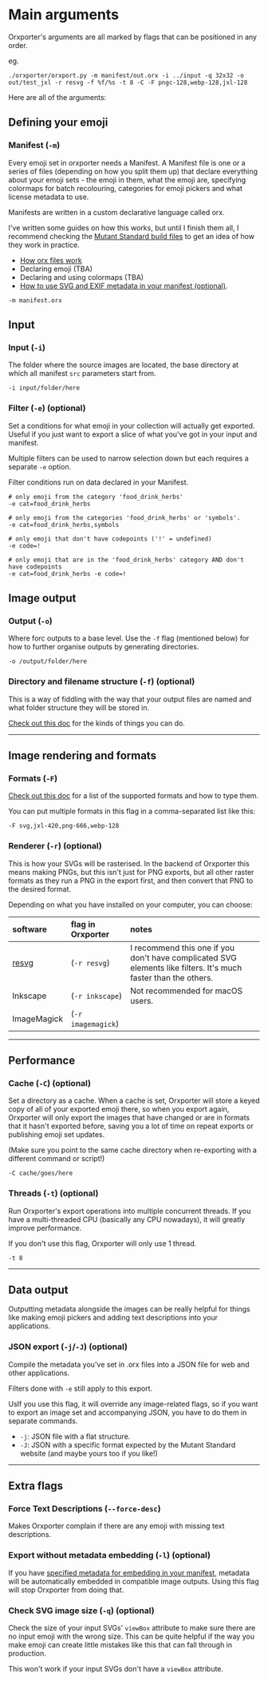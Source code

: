 
# Main arguments

Orxporter's arguments are all marked by flags that can be positioned in any order.

eg.

```
./orxporter/orxport.py -m manifest/out.orx -i ../input -q 32x32 -o out/test_jxl -r resvg -f %f/%s -t 8 -C -F pngc-128,webp-128,jxl-128

```

Here are all of the arguments:


## Defining your emoji

### Manifest (`-m`)

Every emoji set in orxporter needs a Manifest. A Manifest file is one or a series of files (depending on how you split them up) that declare everything about your emoji sets - the emoji in them, what the emoji are, specifying colormaps for batch recolouring, categories for emoji pickers and what license metadata to use.

Manifests are written in a custom declarative language called orx.

I've written some guides on how this works, but until I finish them all, I recommend checking the [Mutant Standard build files](https://github.com/mutantstandard/build) to get an idea of how they work in practice.

- [How orx files work](../kiilas/manifest.md)
- Declaring emoji (TBA)
- Declaring and using colormaps (TBA)
- [How to use SVG and EXIF metadata in your manifest (optional)](metadata.md).


```
-m manifest.orx
```



## Input

### Input (`-i`)

The folder where the source images are located, the base directory at which all manifest `src` parameters start from.

```
-i input/folder/here
```

### Filter (`-e`) (optional)

Set a conditions for what emoji in your collection will actually get exported. Useful if you just want to export a slice of what you've got in your input and manifest.

Multiple filters can be used to narrow selection down but each requires a separate `-e` option.

Filter conditions run on data declared in your Manifest.

```
# only emoji from the category 'food_drink_herbs'
-e cat=food_drink_herbs

# only emoji from the categories 'food_drink_herbs' or 'symbols'.
-e cat=food_drink_herbs,symbols

# only emoji that don't have codepoints ('!' = undefined)
-e code=!

# only emoji that are in the 'food_drink_herbs' category AND don't have codepoints
-e cat=food_drink_herbs -e code=!

```



## Image output



### Output (`-o`)

Where forc outputs to a base level. Use the `-f` flag (mentioned below) for how to further organise outputs by generating directories.

```
-o /output/folder/here
```


### Directory and filename structure (`-f`) (optional)

This is a way of fiddling with the way that your output files are named and what folder structure they will be stored in.

[Check out this doc](file_structure.md) for the kinds of things you can do.





----------------------------------------------





## Image rendering and formats

### Formats (`-F`)

[Check out this doc](image_formats.md) for a list of the supported formats and how to type them.

You can put multiple formats in this flag in a comma-separated list like this:

````
-F svg,jxl-420,png-666,webp-128
````


### Renderer (`-r`) (optional)

This is how your SVGs will be rasterised. In the backend of Orxporter this means making PNGs, but this isn't just for PNG exports, but all other raster formats as they run a PNG in the export first, and then convert that PNG to the desired format. 

Depending on what you have installed on your computer, you can choose:

| software | flag in Orxporter | notes |
| :--    | :-- | :-- |
| [resvg](https://github.com/RazrFalcon/resvg) | (`-r resvg`) | I recommend this one if you don't have complicated SVG elements like filters. It's much faster than the others. |
| Inkscape | (`-r inkscape`) | Not recommended for macOS users. |
| ImageMagick  | (`-r imagemagick`) | |





----------------------------------------------





## Performance


### Cache (`-C`) (optional)

Set a directory as a cache. When a cache is set, Orxporter will store a keyed copy of all of your exported emoji there, so when you export again, Orxporter will only export the images that have changed or are in formats that it hasn't exported before, saving you a lot of time on repeat exports or publishing emoji set updates.

(Make sure you point to the same cache directory when re-exporting with a different command or script!)

```
-C cache/goes/here
```

### Threads (`-t`) (optional)

Run Orxporter's export operations into multiple concurrent threads. If you have a multi-threaded CPU (basically any CPU nowadays), it will greatly improve performance.

If you don't use this flag, Orxporter will only use 1 thread.


```
-t 8
```


-----

## Data output

Outputting metadata alongside the images can be really helpful for things like making emoji pickers and adding text descriptions into your applications.


### JSON export (`-j`/`-J`) (optional)

Compile the metadata you've set in .orx files into a JSON file for web and other applications.

Filters done with `-e` still apply to this export.

UsIf you use this flag, it will override any image-related flags, so if you want to export an image set and accompanying JSON, you have to do them in separate commands.

- `-j`: JSON file with a flat structure.
- `-J`: JSON with a specific format expected by the Mutant Standard website (and maybe yours too if you like!)


----


## Extra flags


### Force Text Descriptions (`--force-desc`)

Makes Orxporter complain if there are any emoji with missing text descriptions.


### Export without metadata embedding (`-l`) (optional)

If you have [specified metadata for embedding in your manifest](metadata.md), metadata
will be automatically embedded in compatible image outputs.
Using this flag will stop Orxporter from doing that.


### Check SVG image size (`-q`) (optional)

Check the size of your input SVGs' `viewBox` attribute to make sure there are no input emoji with the wrong size. This can be quite helpful if the way you make emoji can create little mistakes like this that can fall through in production.

This won't work if your input SVGs don't have a `viewBox` attribute.
